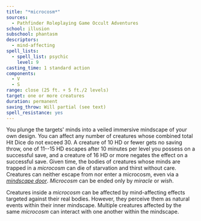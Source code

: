 ```yaml
---
title: "*microcosm*"
sources:
  - Pathfinder Roleplaying Game Occult Adventures
school: illusion
subschool: phantasm
descriptors:
  - mind-affecting
spell_lists:
  - spell_list: psychic
    level: 9
casting_time: 1 standard action
components:
  - V
  - S
range: close (25 ft. + 5 ft./2 levels)
target: one or more creatures
duration: permanent
saving_throw: Will partial (see text)
spell_resistance: yes
---
```


You plunge the targets' minds into a veiled immersive mindscape of your own design. You can affect any number of creatures whose combined total Hit Dice do not exceed 30. A creature of 10 HD or fewer gets no saving throw, one of 11--15 HD escapes after 10 minutes per level you possess on a successful save, and a creature of 16 HD or more negates the effect on a successful save. Given time, the bodies of creatures whose minds are trapped in a *microcosm* can die of starvation and thirst without care. Creatures can neither escape from nor enter a microcosm, even via a [*mindscape door*](/spells/mindscape-door/). *Microcosm* can be ended only by *miracle* or *wish*.

Creatures inside a *microcosm* can be affected by mind-affecting effects targeted against their real bodies. However, they perceive them as natural events within their inner mindscape. Multiple creatures affected by the same *microcosm* can interact with one another within the mindscape.
